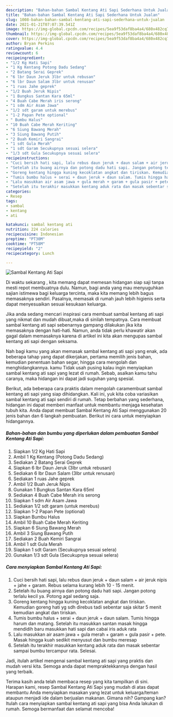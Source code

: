 ```yaml
---
description: "Bahan-bahan Sambal Kentang Ati Sapi Sederhana Untuk Jualan"
title: "Bahan-bahan Sambal Kentang Ati Sapi Sederhana Untuk Jualan"
slug: 1008-bahan-bahan-sambal-kentang-ati-sapi-sederhana-untuk-jualan
date: 2021-01-21T07:07:39.541Z
image: https://img-global.cpcdn.com/recipes/5ea9f53daf8ba4a4/680x482cq70/sambal-kentang-ati-sapi-foto-resep-utama.jpg
thumbnail: https://img-global.cpcdn.com/recipes/5ea9f53daf8ba4a4/680x482cq70/sambal-kentang-ati-sapi-foto-resep-utama.jpg
cover: https://img-global.cpcdn.com/recipes/5ea9f53daf8ba4a4/680x482cq70/sambal-kentang-ati-sapi-foto-resep-utama.jpg
author: Bryan Perkins
ratingvalue: 4.4
reviewcount: 6
recipeingredient:
- "1/2 Kg Hati Sapi"
- "1 Kg Kentang Potong Dadu Sedang"
- "2 Batang Serai Geprek"
- "6 lbr Daun Jeruk 3lbr untuk rebusan"
- "6 lbr Daun Salam 3lbr untuk renusan"
- "1 ruas Jahe geprek"
- "1/2 Buah Jeruk Nipis"
- "1 Bungkus Santan Kara 65ml"
- "4 Buah Cabe Merah iris serong"
- "1 sdm Air Asam Jawa"
- "1/2 sdt garam untuk merebus"
- "1-2 Papan Pete optional"
- " Bumbu Halus"
- "10 Buah Cabe Merah Keriting"
- "6 Siung Bawang Merah"
- "3 Siung Bawang Putih"
- "2 Buah Kemiri Sangrai"
- "1 sdt Gula Merah"
- "1 sdt Garam Secukupnya sesuai selera"
- "1/3 sdt Gula Secukupnya sesuai selera"
recipeinstructions:
- "Cuci bersih hati sapi, lalu rebus daun jeruk + daun salam + air jeruk nipis + jahe + garam. Rebus selama kurang lebih 10 - 15 menit."
- "Setelah itu buang airnya dan potong dadu hati sapi. Jangan potong terlalu kecil ya. Potong agal sedang saja."
- "Goreng kentang hingga kuning kecoklatan angkat dan tiriskan. Kemudian goreng hati yg sdh direbus tadi sebentar saja skitar 5 menit kemudian angkat dan tiriskan."
- "Tumis bumbu halus + serai + daun jeruk + daun salam. Tumis hingga harum dan matang. Setelah itu masukkan santan masak hingga mendidih baru masukkan hati sapi dan cabai iris aduk rata"
- "Lalu masukkan air asam jawa + gula merah + garam + gula pasir + pete. Masak hingga kuah sedikit menyusut dan bumbu meresap"
- "Setelah itu terakhir masukkan kentang aduk rata dan masak sebentar sampai bumbu tercampur rata. Selesai."
categories:
- Resep
tags:
- sambal
- kentang
- ati

katakunci: sambal kentang ati 
nutrition: 224 calories
recipecuisine: Indonesian
preptime: "PT30M"
cooktime: "PT58M"
recipeyield: "2"
recipecategory: Lunch

---
```



![Sambal Kentang Ati Sapi](https://img-global.cpcdn.com/recipes/5ea9f53daf8ba4a4/680x482cq70/sambal-kentang-ati-sapi-foto-resep-utama.jpg)

Di waktu  sekarang , kita memang dapat memesan hidangan siap saji tanpa mesti repot membuatnya dulu. Namun, bagi anda yang mau menyuguhkan sajian istimewa bagi keluarga tercinta, maka kita memang lebih bagus memasaknya sendiri. Pasalnya, memasak di rumah jauh lebih higienis serta dapat menyesuaikan sesuai kesukaan keluarga.

Jika anda sedang mencari inspirasi cara membuat sambal kentang ati sapi yang nikmat dan mudah dibuat,maka di sinilah tempatnya. Cara membuat sambal kentang ati sapi  sebenarnya gampang dilakukan jika kita memasaknya dengan hati-hati. Namun, anda tidak perlu khawatir akan gagal dalam memasaknya 
karena di artikel ini kita akan mengupas sambal kentang ati sapi dengan seksama.  



Nah bagi kamu yang akan memasak sambal kentang ati sapi yang enak, ada beberapa tahap yang dapat dikerjakan, pertama memilih jenis bahan, kemudian penentuan bahan segar, hingga cara mengolah dan menghidangkannya. kamu Tidak usah pusing kalau ingin menyiapkan sambal kentang ati sapi yang lezat di rumah. Sebab, asalkan kamu  tahu caranya, maka hidangan ini dapat jadi suguhan yang spesial.

Berikut, ada beberapa cara praktis  dalam mengolah caramembuat sambal kentang ati sapi yang siap dihidangkan. Kali ini, yuk kita coba variasikan sambal kentang ati sapi sendiri di rumah. Tetap berbahan yang sederhana, hidangan ini dapat memberi manfaat untuk membantu menjaga kesehatan tubuh kita. Anda dapat membuat Sambal Kentang Ati Sapi menggunakan 20 jenis bahan dan 6 langkah pembuatan. Berikut ini cara untuk menyiapkan hidangannya.

<!--inarticleads1-->

##### Bahan-bahan dan bumbu yang diperlukan dalam pembuatan Sambal Kentang Ati Sapi:

1. Siapkan 1/2 Kg Hati Sapi
1. Ambil 1 Kg Kentang (Potong Dadu Sedang)
1. Sediakan 2 Batang Serai Geprek
1. Siapkan 6 lbr Daun Jeruk (3lbr untuk rebusan)
1. Sediakan 6 lbr Daun Salam (3lbr untuk renusan)
1. Sediakan 1 ruas Jahe geprek
1. Ambil 1/2 Buah Jeruk Nipis
1. Gunakan 1 Bungkus Santan Kara 65ml
1. Sediakan 4 Buah Cabe Merah iris serong
1. Siapkan 1 sdm Air Asam Jawa
1. Sediakan 1/2 sdt garam (untuk merebus)
1. Siapkan 1-2 Papan Pete (optional)
1. Siapkan  Bumbu Halus
1. Ambil 10 Buah Cabe Merah Keriting
1. Siapkan 6 Siung Bawang Merah
1. Ambil 3 Siung Bawang Putih
1. Sediakan 2 Buah Kemiri Sangrai
1. Ambil 1 sdt Gula Merah
1. Siapkan 1 sdt Garam (Secukupnya sesuai selera)
1. Gunakan 1/3 sdt Gula (Secukupnya sesuai selera)




<!--inarticleads2-->

##### Cara menyiapkan Sambal Kentang Ati Sapi:

1. Cuci bersih hati sapi, lalu rebus daun jeruk + daun salam + air jeruk nipis + jahe + garam. Rebus selama kurang lebih 10 - 15 menit.
1. Setelah itu buang airnya dan potong dadu hati sapi. Jangan potong terlalu kecil ya. Potong agal sedang saja.
1. Goreng kentang hingga kuning kecoklatan angkat dan tiriskan. Kemudian goreng hati yg sdh direbus tadi sebentar saja skitar 5 menit kemudian angkat dan tiriskan.
1. Tumis bumbu halus + serai + daun jeruk + daun salam. Tumis hingga harum dan matang. Setelah itu masukkan santan masak hingga mendidih baru masukkan hati sapi dan cabai iris aduk rata
1. Lalu masukkan air asam jawa + gula merah + garam + gula pasir + pete. Masak hingga kuah sedikit menyusut dan bumbu meresap
1. Setelah itu terakhir masukkan kentang aduk rata dan masak sebentar sampai bumbu tercampur rata. Selesai.




Jadi, itulah artikel mengenai  sambal kentang ati sapi  yang praktis dan mudah versi kita. Semoga anda dapat mempraktekkannya dengan hasil yang terbaik. 

Terima kasih anda telah membaca resep yang kita tampilkan di sini. Harapan kami, resep  Sambal Kentang Ati Sapi yang mudah di atas dapat membantu Anda menyiapkan masakan yang lezat untuk keluarga/teman ataupun menjadi ide dalam berjualan makanan. Gimana nih? Gampang kan? Itulah cara menyiapkan sambal kentang ati sapi yang bisa Anda lakukan di rumah. Semoga bermanfaat dan selamat mencoba!

